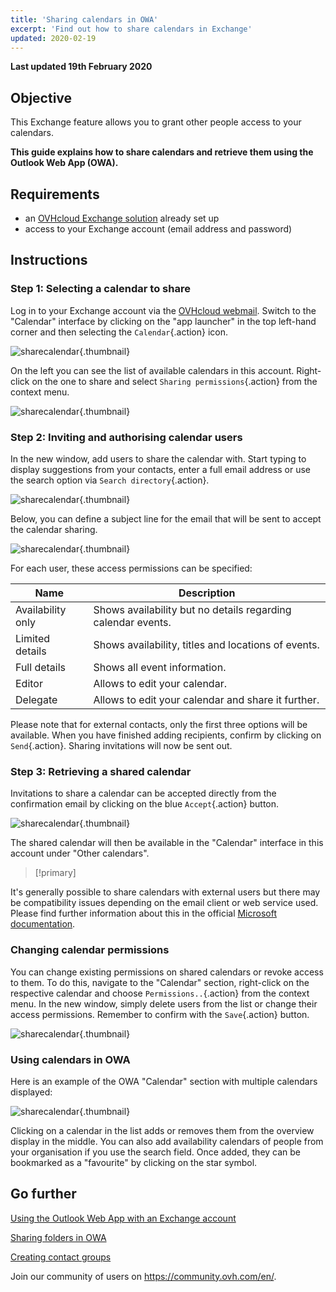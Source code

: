 ```yaml
---
title: 'Sharing calendars in OWA'
excerpt: 'Find out how to share calendars in Exchange'
updated: 2020-02-19
---
```


**Last updated 19th February 2020**

## Objective

This Exchange feature allows you to grant other people access to your calendars.

**This guide explains how to share calendars and retrieve them using the Outlook Web App (OWA).**


## Requirements

- an [OVHcloud Exchange solution](https://www.ovhcloud.com/en/emails/hosted-exchange/) already set up
- access to your Exchange account (email address and password)


## Instructions


### Step 1: Selecting a calendar to share

Log in to your Exchange account via the [OVHcloud webmail](https://www.ovh.com/world/mail/). Switch to the "Calendar" interface by clicking on the "app launcher" in the top left-hand corner and then selecting the `Calendar`{.action} icon.

![sharecalendar](images/exchange-calendars-step1.png){.thumbnail}

On the left you can see the list of available calendars in this account. Right-click on the one to share and select `Sharing permissions`{.action} from the context menu.

![sharecalendar](images/exchange-calendars-step2.png){.thumbnail}


### Step 2: Inviting and authorising calendar users

In the new window, add users to share the calendar with. Start typing to display suggestions from your contacts, enter a full email address or use the search option via `Search directory`{.action}. 

![sharecalendar](images/exchange-calendars-step3.png){.thumbnail}

Below, you can define a subject line for the email that will be sent to accept the calendar sharing.

![sharecalendar](images/exchange-calendars-step4.png){.thumbnail}

For each user, these access permissions can be specified:

|Name|Description|
|---|---|
|Availability only|Shows availability but no details regarding calendar events.|
|Limited details|Shows availability, titles and locations of events.|
|Full details|Shows all event information.|
|Editor|Allows to edit your calendar.|
|Delegate|Allows to edit your calendar and share it further.|

Please note that for external contacts, only the first three options will be available. When you have finished adding recipients, confirm by clicking on `Send`{.action}. Sharing invitations will now be sent out.


### Step 3: Retrieving a shared calendar

Invitations to share a calendar can be accepted directly from the confirmation email by clicking on the blue `Accept`{.action} button.

![sharecalendar](images/exchange-calendars-step5.png){.thumbnail}

The shared calendar will then be available in the "Calendar" interface in this account under "Other calendars".

> [!primary]
>
It's generally possible to share calendars with external users but there may be compatibility issues depending on the email client or web service used. Please find further information about this in the official [Microsoft documentation](http://go.microsoft.com/fwlink/?LinkId=57561).
>


### Changing calendar permissions

You can change existing permissions on shared calendars or revoke access to them. To do this, navigate to the "Calendar" section, right-click on the respective calendar and choose `Permissions..`{.action} from the context menu. In the new window, simply delete users from the list or change their access permissions. Remember to confirm with the `Save`{.action} button.

![sharecalendar](images/exchange-calendars-step6.png){.thumbnail}


### Using calendars in OWA

Here is an example of the OWA "Calendar" section with multiple calendars displayed:

![sharecalendar](images/exchange-calendars-step7.png){.thumbnail}

Clicking on a calendar in the list adds or removes them from the overview display in the middle. You can also add availability calendars of people from your organisation if you use the search field. Once added, they can be bookmarked as a "favourite" by clicking on the star symbol.


## Go further

[Using the Outlook Web App with an Exchange account](/pages/web_cloud/email_and_collaborative_solutions/using_the_outlook_web_app_webmail/email_owa)

[Sharing folders in OWA](/pages/web_cloud/email_and_collaborative_solutions/using_the_outlook_web_app_webmail/owa_directory_sharing)

[Creating contact groups](/pages/web_cloud/email_and_collaborative_solutions/microsoft_exchange/feature_groups)


Join our community of users on <https://community.ovh.com/en/>.
